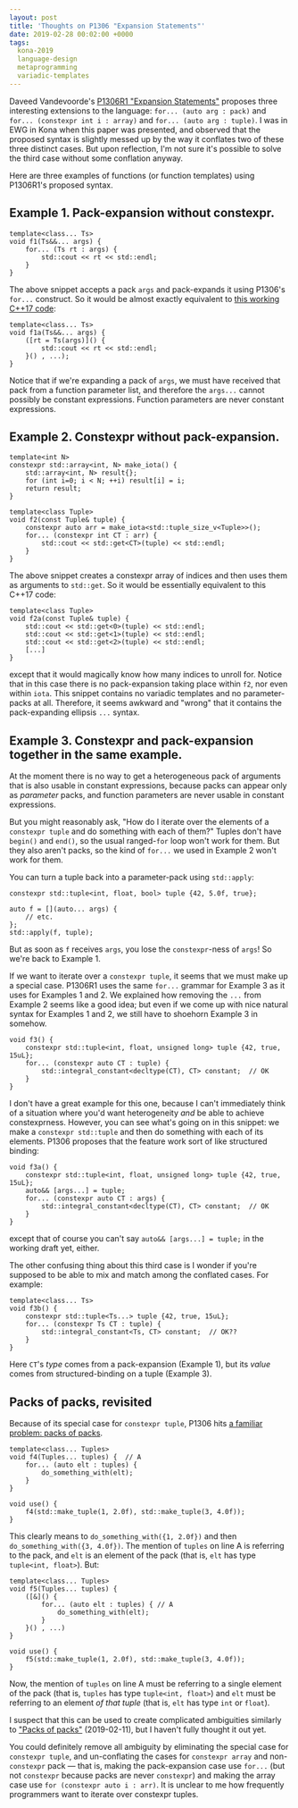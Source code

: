 ```yaml
---
layout: post
title: 'Thoughts on P1306 "Expansion Statements"'
date: 2019-02-28 00:02:00 +0000
tags:
  kona-2019
  language-design
  metaprogramming
  variadic-templates
---
```


Daveed Vandevoorde's [P1306R1 "Expansion Statements"](http://www.open-std.org/jtc1/sc22/wg21/docs/papers/2019/p1306r1.pdf)
proposes three interesting extensions to the language: `for... (auto arg : pack)` and `for... (constexpr int i : array)`
and `for... (auto arg : tuple)`.
I was in EWG in Kona when this paper was presented, and observed that the proposed syntax is slightly messed up
by the way it conflates two of these three distinct cases. But upon reflection, I'm not sure it's possible to solve the third
case without some conflation anyway.

Here are three examples of functions (or function templates) using P1306R1's proposed syntax.


## Example 1. Pack-expansion without constexpr.

    template<class... Ts>
    void f1(Ts&&... args) {
        for... (Ts rt : args) {
            std::cout << rt << std::endl;
        }
    }

The above snippet accepts a pack `args` and pack-expands it using P1306's `for...` construct. So it would
be almost exactly equivalent to [this working C++17 code](https://godbolt.org/z/n8lV0N):

    template<class... Ts>
    void f1a(Ts&&... args) {
        ([rt = Ts(args)]() {
            std::cout << rt << std::endl;
        }() , ...);
    }

Notice that if we're expanding a pack of `args`, we must have received that pack from a function parameter list, and
therefore the `args...` cannot possibly be constant expressions. Function parameters are never constant expressions.


## Example 2. Constexpr without pack-expansion.

    template<int N>
    constexpr std::array<int, N> make_iota() {
        std::array<int, N> result{};
        for (int i=0; i < N; ++i) result[i] = i;
        return result;
    }

    template<class Tuple>
    void f2(const Tuple& tuple) {
        constexpr auto arr = make_iota<std::tuple_size_v<Tuple>>();
        for... (constexpr int CT : arr) {
            std::cout << std::get<CT>(tuple) << std::endl;
        }
    }

The above snippet creates a constexpr array of indices and then uses them as arguments to `std::get`. So it would be essentially
equivalent to this C++17 code:

    template<class Tuple>
    void f2a(const Tuple& tuple) {
        std::cout << std::get<0>(tuple) << std::endl;
        std::cout << std::get<1>(tuple) << std::endl;
        std::cout << std::get<2>(tuple) << std::endl;
        [...]
    }

except that it would magically know how many indices to unroll for. Notice that in this case there is no pack-expansion taking
place within `f2`, nor even within `iota`. This snippet contains no variadic templates and no parameter-packs at all.
Therefore, it seems awkward and "wrong" that it contains the pack-expanding ellipsis `...` syntax.


## Example 3. Constexpr and pack-expansion together in the same example.

At the moment there is no way to get a heterogeneous pack of arguments that is also usable in constant expressions, because
packs can appear only as _parameter_ packs, and function parameters are never usable in constant expressions.

But you might reasonably ask, "How do I iterate over the elements of a `constexpr tuple` and do something with each of them?"
Tuples don't have `begin()` and `end()`, so the usual ranged-`for` loop won't work for them. But they also aren't packs,
so the kind of `for...` we used in Example 2 won't work for them.

You can turn a tuple back into a parameter-pack using `std::apply`:

    constexpr std::tuple<int, float, bool> tuple {42, 5.0f, true};

    auto f = [](auto... args) {
        // etc.
    };
    std::apply(f, tuple);

But as soon as `f` receives `args`, you lose the `constexpr`-ness of `args`! So we're back to Example 1.

If we want to iterate over a `constexpr tuple`, it seems that we must make up a special case.
P1306R1 uses the same `for...` grammar for Example 3 as it uses for Examples 1 and 2. We explained how removing the `...`
from Example 2 seems like a good idea; but even if we come up with nice natural syntax for Examples 1 and 2, we still
have to shoehorn Example 3 in somehow.

    void f3() {
        constexpr std::tuple<int, float, unsigned long> tuple {42, true, 15uL};
        for... (constexpr auto CT : tuple) {
            std::integral_constant<decltype(CT), CT> constant;  // OK
        }
    }

I don't have a great example for this one, because I can't immediately think of a situation where you'd want heterogeneity
*and* be able to achieve constexprness. However, you can see what's going on in this snippet: we make a `constexpr std::tuple`
and then do something with each of its elements. P1306 proposes that the feature work sort of like structured binding:

    void f3a() {
        constexpr std::tuple<int, float, unsigned long> tuple {42, true, 15uL};
        auto&& [args...] = tuple;
        for... (constexpr auto CT : args) {
            std::integral_constant<decltype(CT), CT> constant;  // OK
        }
    }

except that of course you can't say `auto&& [args...] = tuple;` in the working draft yet, either.

The other confusing thing about this third case is I wonder if you're supposed to be able to mix and match among the
conflated cases. For example:

    template<class... Ts>
    void f3b() {
        constexpr std::tuple<Ts...> tuple {42, true, 15uL};
        for... (constexpr Ts CT : tuple) {
            std::integral_constant<Ts, CT> constant;  // OK??
        }
    }

Here `CT`'s _type_ comes from a pack-expansion (Example 1), but its _value_ comes from structured-binding on a tuple (Example 3).


## Packs of packs, revisited

Because of its special case for `constexpr tuple`, P1306 hits
[a familiar problem: packs of packs](/blog/2019/02/11/tilde-notation-for-exploding-tuples/).

    template<class... Tuples>
    void f4(Tuples... tuples) {  // A
        for... (auto elt : tuples) {
            do_something_with(elt);
        }
    }

    void use() {
        f4(std::make_tuple(1, 2.0f), std::make_tuple(3, 4.0f));
    }

This clearly means to `do_something_with({1, 2.0f})` and then `do_something_with({3, 4.0f})`. The mention of `tuples` on line A
is referring to the pack, and `elt` is an element of the pack (that is, `elt` has type `tuple<int, float>`).
But:

    template<class... Tuples>
    void f5(Tuples... tuples) {
        ([&]() {
            for... (auto elt : tuples) { // A
                do_something_with(elt);
            }
        }() , ...)
    }

    void use() {
        f5(std::make_tuple(1, 2.0f), std::make_tuple(3, 4.0f));
    }

Now, the mention of `tuples` on line A must be referring to a single element of the pack (that is, `tuples` has type
`tuple<int, float>`) and `elt` must be referring to an element _of that tuple_ (that is, `elt` has type `int` or `float`).

I suspect that this can be used to create complicated ambiguities similarly to
["Packs of packs"](/blog/2019/02/11/tilde-notation-for-exploding-tuples/) (2019-02-11),
but I haven't fully thought it out yet.

You could definitely remove all ambiguity by eliminating the special case for `constexpr tuple`, and un-conflating
the cases for `constexpr array` and non-`constexpr` pack — that is, making the pack-expansion case use `for...` (but not
`constexpr` because packs are never `constexpr`) and making the array case use `for (constexpr auto i : arr)`.
It is unclear to me how frequently programmers want to iterate over constexpr tuples.
